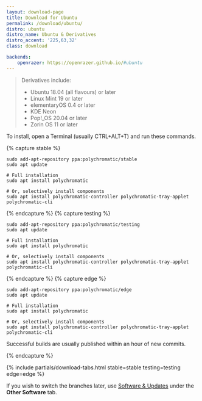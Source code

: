 ```yaml
---
layout: download-page
title: Download for Ubuntu
permalink: /download/ubuntu/
distro: ubuntu
distro_name: Ubuntu & Derivatives
distro_accent: '225,63,32'
class: download

backends:
    openrazer: https://openrazer.github.io/#ubuntu
---
```


> Derivatives include:
>
> * Ubuntu 18.04 (all flavours) or later
> * Linux Mint 19 or later
> * elementaryOS 0.4 or later
> * KDE Neon
> * Pop!_OS 20.04 or later
> * Zorin OS 11 or later
>

To install, open a Terminal (usually CTRL+ALT+T) and run these commands.

{% capture stable %}

```shell
sudo add-apt-repository ppa:polychromatic/stable
sudo apt update

# Full installation
sudo apt install polychromatic

# Or, selectively install components
sudo apt install polychromatic-controller polychromatic-tray-applet polychromatic-cli
```


{% endcapture %}
{% capture testing %}

```shell
sudo add-apt-repository ppa:polychromatic/testing
sudo apt update

# Full installation
sudo apt install polychromatic

# Or, selectively install components
sudo apt install polychromatic-controller polychromatic-tray-applet polychromatic-cli
```

{% endcapture %}
{% capture edge %}

```shell
sudo add-apt-repository ppa:polychromatic/edge
sudo apt update

# Full installation
sudo apt install polychromatic

# Or, selectively install components
sudo apt install polychromatic-controller polychromatic-tray-applet polychromatic-cli
```

Successful builds are usually published within an hour of new commits.

{% endcapture %}

{% include partials/download-tabs.html
    stable=stable
    testing=testing
    edge=edge
%}

If you wish to switch the branches later, use [Software & Updates](https://wiki.ubuntu.com/SoftwareAndUpdatesSettings)
under the **Other Software** tab.
